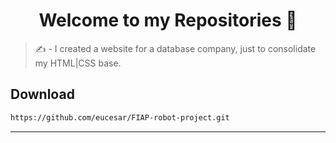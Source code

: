 <h1 align="center">Welcome to my Repositories 🤝</h1>
<p>

</p>

> ✍️ - I created a website for a database company, just to consolidate my HTML|CSS base.


## Download

```sh
https://github.com/eucesar/FIAP-robot-project.git
```

***
